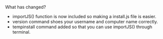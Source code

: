 What has changed?

- importJS() function is now included so making a install.js file is easier.
- version command shoes your username and computer name correctly.
- tempinstall command added so that you can use importJS() through terminal.